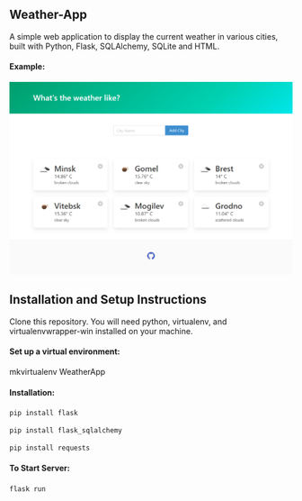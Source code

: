 ## Weather-App

A simple web application to display the current weather in various cities, built with Python, Flask, SQLAlchemy, SQLite and HTML.


#### Example:   
![Image description](https://github.com/Vilay397/Weather-app/blob/main/Intro.png)

## Installation and Setup Instructions

Clone this repository. You will need python, virtualenv, and virtualenvwrapper-win installed on your machine.

#### Set up a virtual environment:

mkvirtualenv WeatherApp

#### Installation:

`pip install flask`

`pip install flask_sqlalchemy`

`pip install requests`
  
#### To Start Server:

`flask run`  
